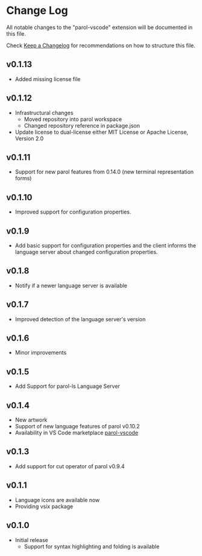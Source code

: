# Change Log

All notable changes to the "parol-vscode" extension will be documented in this file.

Check [Keep a Changelog](http://keepachangelog.com/) for recommendations on how to structure this file.

## v0.1.13

- Added missing license file

## v0.1.12

- Infrastructural changes
  - Moved repository into parol workspace
  - Changed repository reference in package.json
- Update license to dual-license either MIT License or Apache License, Version 2.0

## v0.1.11

- Support for new parol features from 0.14.0 (new terminal representation forms)

## v0.1.10

- Improved support for configuration properties.

## v0.1.9

- Add basic support for configuration properties and the client informs the language server about
changed configuration properties.

## v0.1.8

- Notify if a newer language server is available

## v0.1.7

- Improved detection of the language server's version

## v0.1.6

- Minor improvements

## v0.1.5

- Add Support for parol-ls Language Server

## v0.1.4

- New artwork
- Support of new language features of parol v0.10.2
- Availability in VS Code marketplace [parol-vscode](https://marketplace.visualstudio.com/items?itemName=jsinger67.parol-vscode)

## v0.1.3

- Add support for cut operator of parol v0.9.4

## v0.1.1

- Language icons are available now
- Providing vsix package

## v0.1.0

- Initial release
  - Support for syntax highlighting and folding is available

